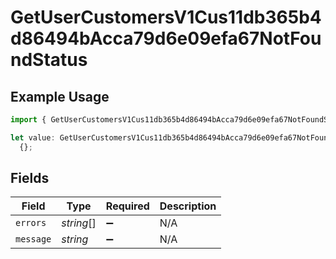 # GetUserCustomersV1Cus11db365b4d86494bAcca79d6e09efa67NotFoundStatus

## Example Usage

```typescript
import { GetUserCustomersV1Cus11db365b4d86494bAcca79d6e09efa67NotFoundStatus } from "@dhaba/safepay-ts/models/operations";

let value: GetUserCustomersV1Cus11db365b4d86494bAcca79d6e09efa67NotFoundStatus =
  {};
```

## Fields

| Field              | Type               | Required           | Description        |
| ------------------ | ------------------ | ------------------ | ------------------ |
| `errors`           | *string*[]         | :heavy_minus_sign: | N/A                |
| `message`          | *string*           | :heavy_minus_sign: | N/A                |